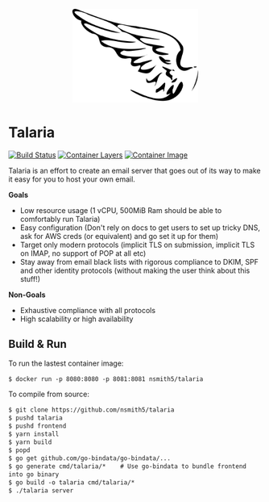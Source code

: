 <p align="center">
  <img src="./docs/assets/talaria.svg" alt="Talaria" width="250px"/>
</p>

# Talaria

[![Build Status][drone-badge]][drone-link]
[![Container Layers][micro-badger-layers]][micro-badger]
[![Container Image][micro-badger-version]][micro-badger]

[micro-badger]: https://microbadger.com/images/nsmith5/talaria
[micro-badger-layers]: https://images.microbadger.com/badges/image/nsmith5/talaria.svg
[micro-badger-version]: https://images.microbadger.com/badges/version/nsmith5/talaria.svg

Talaria is an effort to create an email server that goes out of its way to make
it easy for you to host your own email.

**Goals**

- Low resource usage (1 vCPU, 500MiB Ram should be able to comfortably run Talaria)
- Easy configuration (Don't rely on docs to get users to set up tricky DNS, ask for AWS creds (or equivalent) and go set it up for them)
- Target only modern protocols (implicit TLS on submission, implicit TLS on IMAP, no support of POP at all etc)
- Stay away from email black lists with rigorous compliance to DKIM, SPF and other identity protocols (without making the user think about this stuff!)

**Non-Goals**

- Exhaustive compliance with all protocols
- High scalability or high availability

## Build & Run

To run the lastest container image:

```
$ docker run -p 8080:8080 -p 8081:8081 nsmith5/talaria
```

To compile from source:

```shell
$ git clone https://github.com/nsmith5/talaria
$ pushd talaria
$ pushd frontend
$ yarn install
$ yarn build
$ popd
$ go get github.com/go-bindata/go-bindata/...
$ go generate cmd/talaria/*    # Use go-bindata to bundle frontend into go binary
$ go build -o talaria cmd/talaria/*
$ ./talaria server
```

[drone-badge]: https://cloud.drone.io/api/badges/nsmith5/talaria/status.svg
[drone-link]: https://cloud.drone.io/nsmith5/talaria
